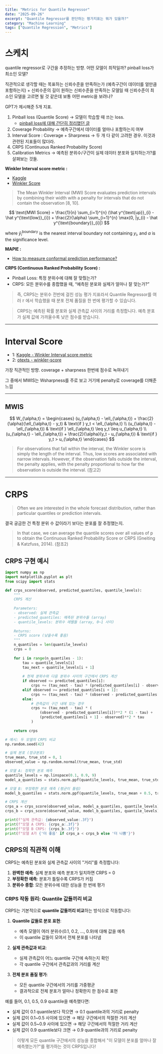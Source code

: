 ```yaml
---
title: "Metrics for Quantile Regressor"
date: "2025-09-26"
excerpt: "Quantile Regressor를 판단하는 평가지표는 뭐가 있을까?"
category: "Machine Learning"
tags: ["Quantile Regression", "Metrics"]
---
```


# 스케치

quantile regressor로 구간을 추정하는 방향. 어떤 모델이 최적일까?
pinball loss가 최소인 모델?

직관적으로 생각할 때는 목표하는 신뢰수준을 만족하는가 (예측구간이 데이터를 얼만큼 포함하는지) + 신뢰수준의 길이
원하는 신뢰수준을 만족하는 모델일 때 신뢰수준이 최소인 모델을 고르면 될 것 같은데
보통 어떤 metric을 보려나?


GPT가 제시해준 5개 지표.
1. Pinball loss (Quantile Score) -> 모델이 학습할 때 쓰는 loss. 
   - [pinball loss에 대해 간단히 정리했던 글](/Users/visuworks/Desktop/mkk4726.github.io/src/content/posts/Data%20Science/ML%20Engineering/quantile-regression-explained.md)
2. Coverage Probability -> 예측구간에서 데이터를 얼마나 포함하는지 여부
3. Interval Score : Coverage + Sharpness -> 두 개 다 같이 고려한 경우. 이것과 관련된 지표들이 많더라.
4. CRPS (Continuous Ranked Probability Score)
5. Calibration Metrics -> 예측된 분위수/구간이 실제 데이터 분포와 일치하는가?를 살펴보는 것들.


**Winkler Interval score metric :**
- [Kaggle](https://www.kaggle.com/datasets/carlmcbrideellis/winkler-interval-score-metric)
- [Winkler Score](https://otexts.com/fpp3/distaccuracy.html#winkler-score)

> The Mean Winkler Interval (MWI) Score evaluates prediction intervals by combining their width with a penalty for intervals that do not contain the observation [8, 10].

$$
\text{MWI Score} = \frac{1}{n} \sum_{i=1}^{n} (\hat y^{\text{up}}_{i} - \hat y^{\text{low}}_{i}) + \frac{2}{\alpha} \sum_{i=1}^{n} \max(0, |y_{i} - \hat y^{\text{boundary}}_{i}|)
$$

where $\hat y^{\text{boundary}}_{i}$ is the nearest interval boundary not containing $y_{i}$, and $\alpha$ is the significance level.


**MAPIE :**
- [How to measure conformal prediction performance?](https://mapie.readthedocs.io/en/latest/theoretical_description_metrics.html)


**CRPS (Continuous Ranked Probability Score) :**
- Pinball Loss: 특정 분위수에 대해 잘 맞췄는가?
- CRPS: 모든 분위수를 종합했을 때, “예측된 분포와 실제가 얼마나 잘 맞는가?”
> 즉, CRPS는 분위수 전반에 걸친 성능 평가 지표라서 Quantile Regressor를 여러 𝜏 에서 학습했을 때 분포 전체 품질을 한 번에 평가할 수 있습니다.

> CRPS는 예측된 확률 분포와 실제 관측값 사이의 거리를 측정합니다. 예측 분포가 실제 값에 가까울수록 낮은 점수를 받습니다.


---

# Interval Score

- 1: [Kaggle - Winkler Interval score metric](https://www.kaggle.com/datasets/carlmcbrideellis/winkler-interval-score-metric/data)
- 2: [otexts - winkler-score](https://otexts.com/fpp3/distaccuracy.html#winkler-score)

가장 직관적인 방향. coverage + sharpness 한번에 점수로 녹여내기

그 중에서 MWIS는 Wsharpness를 주로 보고 거기에 penalty로 coverage를 더해준 느낌

---

## MWIS

$$
W_{\alpha,t} = 
\begin{cases}
(u_{\alpha,t} - \ell_{\alpha,t}) + \frac{2}{\alpha}(\ell_{\alpha,t} - y_t) & \text{if } y_t < \ell_{\alpha,t} \\
(u_{\alpha,t} - \ell_{\alpha,t}) & \text{if } \ell_{\alpha,t} \leq y_t \leq u_{\alpha,t} \\
(u_{\alpha,t} - \ell_{\alpha,t}) + \frac{2}{\alpha}(y_t - u_{\alpha,t}) & \text{if } y_t > u_{\alpha,t}
\end{cases}
$$

> For observations that fall within the interval, the Winkler score is simply the length of the interval. Thus, low scores are associated with narrow intervals. However, if the observation falls outside the interval, the penalty applies, with the penalty proportional to how far the observation is outside the interval. (참고2)

---

# CRPS

> Often we are interested in the whole forecast distribution, rather than particular quantiles or prediction intervals. 

결국 궁금한 건 특정 분위 수 값이라기 보다는 분포를 잘 추정했는지.

> In that case, we can average the quantile scores over all values of p to obtain the Continuous Ranked Probability Score or CRPS (Gneiting & Katzfuss, 2014). (참조2)

## CRPS 구현 예시

```python
import numpy as np
import matplotlib.pyplot as plt
from scipy import stats

def crps_score(observed, predicted_quantiles, quantile_levels):
    """
    CRPS 계산
    
    Parameters:
    - observed: 실제 관측값
    - predicted_quantiles: 예측된 분위수들 (array)
    - quantile_levels: 분위수 레벨들 (array, 0~1 사이)
    
    Returns:
    - CRPS score (낮을수록 좋음)
    """
    n_quantiles = len(quantile_levels)
    crps = 0
    
    for i in range(n_quantiles - 1):
        tau = quantile_levels[i]
        tau_next = quantile_levels[i + 1]
        
        # 현재 분위수와 다음 분위수 사이의 구간에서 CRPS 계산
        if observed <= predicted_quantiles[i]:
            crps += (tau_next - tau) * (predicted_quantiles[i] - observed)**2
        elif observed >= predicted_quantiles[i + 1]:
            crps += (tau_next - tau) * (observed - predicted_quantiles[i + 1])**2
        else:
            # 관측값이 구간 내에 있는 경우
            crps += (tau_next - tau) * (
                (observed - predicted_quantiles[i])**2 * (1 - tau) +
                (predicted_quantiles[i + 1] - observed)**2 * tau
            )
    
    return crps

# 예시: 두 모델의 CRPS 비교
np.random.seed(42)

# 실제 분포 (정규분포)
true_mean, true_std = 0, 1
observed_value = np.random.normal(true_mean, true_std)

# 모델 A: 정확한 분포 예측
quantile_levels = np.linspace(0.1, 0.9, 9)
model_a_quantiles = stats.norm.ppf(quantile_levels, true_mean, true_std)

# 모델 B: 부정확한 분포 예측 (평균이 틀림)
model_b_quantiles = stats.norm.ppf(quantile_levels, true_mean + 0.5, true_std)

# CRPS 계산
crps_a = crps_score(observed_value, model_a_quantiles, quantile_levels)
crps_b = crps_score(observed_value, model_b_quantiles, quantile_levels)

print(f"실제 관측값: {observed_value:.3f}")
print(f"모델 A CRPS: {crps_a:.3f}")
print(f"모델 B CRPS: {crps_b:.3f}")
print(f"모델 A가 {'더 좋음' if crps_a < crps_b else '더 나쁨'}")
```

## CRPS의 직관적 이해

CRPS는 예측된 분포와 실제 관측값 사이의 "거리"를 측정합니다:

1. **완벽한 예측**: 실제 분포와 예측 분포가 일치하면 CRPS = 0
2. **부정확한 예측**: 분포가 틀릴수록 CRPS가 커짐
3. **분위수 종합**: 모든 분위수에 대한 성능을 한 번에 평가

### CRPS 작동 원리: Quantile 값들끼리 비교

CRPS는 기본적으로 **quantile 값들끼리 비교**하는 방식으로 작동합니다:

1. **Quantile 값들로 분포 표현**: 
   - 예측 모델이 여러 분위수(0.1, 0.2, ..., 0.9)에 대해 값을 예측
   - 이 quantile 값들이 모여서 전체 분포를 나타냄

2. **실제 관측값과 비교**:
   - 실제 관측값이 어느 quantile 구간에 속하는지 확인
   - 각 quantile 구간에서 관측값과의 거리를 계산

3. **전체 분포 품질 평가**:
   - 모든 quantile 구간에서의 거리를 가중평균
   - 결과적으로 전체 분포가 얼마나 정확한지 한 점수로 표현

예를 들어, 0.1, 0.5, 0.9 quantile을 예측했다면:
- 실제 값이 0.1 quantile보다 작으면 → 0.1 quantile과의 거리로 penalty
- 실제 값이 0.1~0.5 사이에 있으면 → 해당 구간에서의 적절한 거리 계산
- 실제 값이 0.5~0.9 사이에 있으면 → 해당 구간에서의 적절한 거리 계산
- 실제 값이 0.9 quantile보다 크면 → 0.9 quantile과의 거리로 penalty

> 이렇게 모든 quantile 구간에서의 성능을 종합해서 "이 모델이 분포를 얼마나 잘 예측했는가?"를 평가하는 것이 CRPS입니다!





